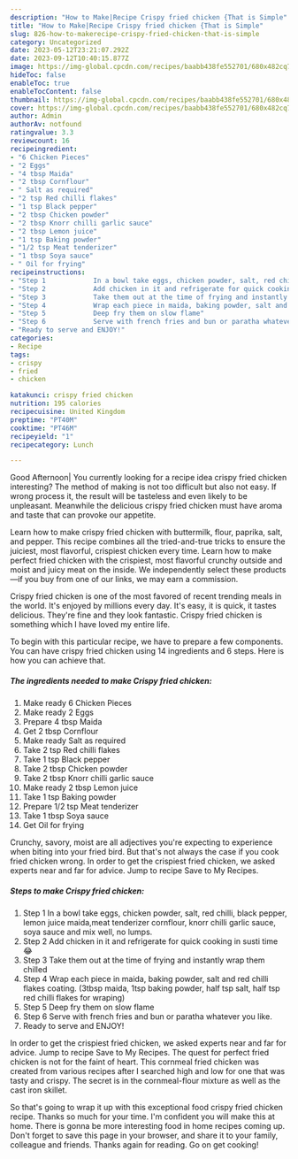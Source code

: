```yaml
---
description: "How to Make|Recipe Crispy fried chicken {That is Simple"
title: "How to Make|Recipe Crispy fried chicken {That is Simple"
slug: 826-how-to-makerecipe-crispy-fried-chicken-that-is-simple
category: Uncategorized
date: 2023-05-12T23:21:07.292Z
date: 2023-09-12T10:40:15.877Z
image: https://img-global.cpcdn.com/recipes/baabb438fe552701/680x482cq70/crispy-fried-chicken-recipe-main-photo.jpg
hideToc: false
enableToc: true
enableTocContent: false
thumbnail: https://img-global.cpcdn.com/recipes/baabb438fe552701/680x482cq70/crispy-fried-chicken-recipe-main-photo.jpg
cover: https://img-global.cpcdn.com/recipes/baabb438fe552701/680x482cq70/crispy-fried-chicken-recipe-main-photo.jpg
author: Admin
authorAv: notfound
ratingvalue: 3.3
reviewcount: 16
recipeingredient:
- "6 Chicken Pieces"
- "2 Eggs"
- "4 tbsp Maida"
- "2 tbsp Cornflour"
- " Salt as required"
- "2 tsp Red chilli flakes"
- "1 tsp Black pepper"
- "2 tbsp Chicken powder"
- "2 tbsp Knorr chilli garlic sauce"
- "2 tbsp Lemon juice"
- "1 tsp Baking powder"
- "1/2 tsp Meat tenderizer"
- "1 tbsp Soya sauce"
- " Oil for frying"
recipeinstructions:
- "Step 1            In a bowl take eggs, chicken powder, salt, red chilli, black pepper, lemon juice maida,meat tenderizer cornflour, knorr chilli garlic sauce, soya sauce and mix well, no lumps."
- "Step 2            Add chicken in it and refrigerate for quick cooking in susti time 😂"
- "Step 3            Take them out at the time of frying and instantly wrap them chilled"
- "Step 4            Wrap each piece in maida, baking powder, salt and red chilli flakes coating. (3tbsp maida, 1tsp baking powder, half tsp salt, half tsp red chilli flakes for wraping)"
- "Step 5            Deep fry them on slow flame"
- "Step 6            Serve with french fries and bun or paratha whatever you like."
- "Ready to serve and ENJOY!"
categories:
- Recipe
tags:
- crispy
- fried
- chicken

katakunci: crispy fried chicken 
nutrition: 195 calories
recipecuisine: United Kingdom
preptime: "PT40M"
cooktime: "PT46M"
recipeyield: "1"
recipecategory: Lunch

---
```



Good Afternoon| You currently looking for a recipe idea crispy fried chicken interesting? The method of making is not too difficult but also not easy. If wrong process it, the result will be tasteless and even likely to be unpleasant. Meanwhile the delicious crispy fried chicken must have aroma and taste that can provoke our appetite.





Learn how to make crispy fried chicken with buttermilk, flour, paprika, salt, and pepper. This recipe combines all the tried-and-true tricks to ensure the juiciest, most flavorful, crispiest chicken every time. Learn how to make perfect fried chicken with the crispiest, most flavorful crunchy outside and moist and juicy meat on the inside. We independently select these products—if you buy from one of our links, we may earn a commission.

Crispy fried chicken is one of the most favored of recent trending meals in the world. It's enjoyed by millions every day. It's easy, it is quick, it tastes delicious. They're fine and they look fantastic. Crispy fried chicken is something which I have loved my entire life.


To begin with this particular recipe, we have to prepare a few components. You can have crispy fried chicken using 14 ingredients and 6 steps. Here is how you can achieve that.

<!--inarticleads1-->

##### The ingredients needed to make Crispy fried chicken:

1. Make ready 6 Chicken Pieces
1. Make ready 2 Eggs
1. Prepare 4 tbsp Maida
1. Get 2 tbsp Cornflour
1. Make ready  Salt as required
1. Take 2 tsp Red chilli flakes
1. Take 1 tsp Black pepper
1. Take 2 tbsp Chicken powder
1. Take 2 tbsp Knorr chilli garlic sauce
1. Make ready 2 tbsp Lemon juice
1. Take 1 tsp Baking powder
1. Prepare 1/2 tsp Meat tenderizer
1. Take 1 tbsp Soya sauce
1. Get  Oil for frying


Crunchy, savory, moist are all adjectives you&#39;re expecting to experience when biting into your fried bird. But that&#39;s not always the case if you cook fried chicken wrong. In order to get the crispiest fried chicken, we asked experts near and far for advice. Jump to recipe Save to My Recipes. 

<!--inarticleads2-->

##### Steps to make Crispy fried chicken:

1. Step 1            In a bowl take eggs, chicken powder, salt, red chilli, black pepper, lemon juice maida,meat tenderizer cornflour, knorr chilli garlic sauce, soya sauce and mix well, no lumps.
1. Step 2            Add chicken in it and refrigerate for quick cooking in susti time 😂
1. Step 3            Take them out at the time of frying and instantly wrap them chilled
1. Step 4            Wrap each piece in maida, baking powder, salt and red chilli flakes coating. (3tbsp maida, 1tsp baking powder, half tsp salt, half tsp red chilli flakes for wraping)
1. Step 5            Deep fry them on slow flame
1. Step 6            Serve with french fries and bun or paratha whatever you like.
1. Ready to serve and ENJOY!

In order to get the crispiest fried chicken, we asked experts near and far for advice. Jump to recipe Save to My Recipes. The quest for perfect fried chicken is not for the faint of heart. This cornmeal fried chicken was created from various recipes after I searched high and low for one that was tasty and crispy. The secret is in the cornmeal-flour mixture as well as the cast iron skillet. 

So that's going to wrap it up with this exceptional food crispy fried chicken recipe. Thanks so much for your time. I'm confident you will make this at home. There is gonna be more interesting food in home recipes coming up. Don't forget to save this page in your browser, and share it to your family, colleague and friends. Thanks again for reading. Go on get cooking!
